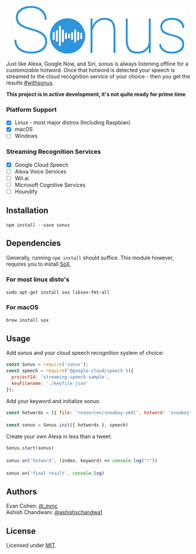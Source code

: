 <p align="center">
<img src="./sonus.png" alt="sonus" />
</p>

Just like Alexa, Google Now, and Siri, sonus is always listening offline for a *customizable* hotword. Once that hotword is detected your speech is streamed to the cloud recognition service of your choice - then you get the results [#withsonus](https://twitter.com/hashtag/withsonus?src=github).

**This project is in active development, it's not quite ready for prime time**

### Platform Support 
- [X] Linux - most major distros (Including Raspbian)
- [X] macOS
- [ ] Windows

### Streaming Recognition Services

- [X] Google Cloud Speech
- [ ] Alexa Voice Services
- [ ] Wit.ai
- [ ] Microsoft Cognitive Services
- [ ] Houndify

## Installation

```
npm install --save sonus
```

## Dependencies

Generally, running `npm install` should suffice. This module however, requires you to install [SoX](http://sox.sourceforge.net).

### For most linux disto's
```
sudo apt-get install sox libsox-fmt-all
```

### For macOS
```
brew install sox
```

## Usage 

Add sonus and your cloud speech recognition system of choice:
``` javascript
const Sonus = require('sonus');
const speech = require('@google-cloud/speech')({
  projectId: 'streaming-speech-sample',
  keyFilename: './keyfile.json'
});
```

Add your keyword and initialize sonus:
``` javascript
const hotwords = [{ file: 'resources/snowboy.umdl', hotword: 'snowboy' }]

const sonus = Sonus.init({ hotwords }, speech)
```

Create your own Alexa in less than a tweet:
``` javascript
Sonus.start(sonus)

sonus.on('hotword', (index, keyword) => console.log("!"))

sonus.on('final-result', console.log)

```

## Authors
Evan Cohen: [@_evnc](https://twitter.com/_evnc)  
Ashish Chandwani: [@ashishschandwa1](https://twitter.com/ashishschandwa1)

## License
Licensed under [MIT](https://github.com/evancohen/sonus/blob/master/LICENSE).
